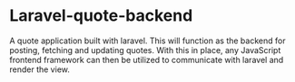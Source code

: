 # Laravel-quote-backend
A quote application built with laravel. This will function as the backend for posting, fetching and updating quotes. With this in place, any JavaScript frontend framework can then be utilized to communicate with laravel and render the view.   
